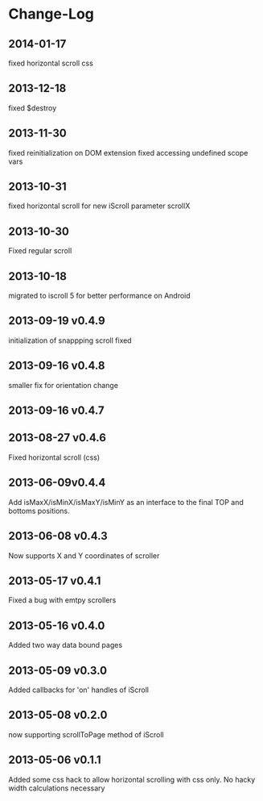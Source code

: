 # Change-Log

## 2014-01-17
fixed horizontal scroll css

## 2013-12-18
fixed $destroy

## 2013-11-30
fixed reinitialization on DOM extension
fixed accessing undefined scope vars

## 2013-10-31
fixed horizontal scroll for new iScroll parameter scrollX 

## 2013-10-30
Fixed regular scroll

## 2013-10-18
migrated to iscroll 5 for better performance on Android

## 2013-09-19 v0.4.9
initialization of snappping scroll fixed

## 2013-09-16 v0.4.8
smaller fix for orientation change

## 2013-09-16 v0.4.7


## 2013-08-27 v0.4.6
Fixed horizontal scroll (css)

## 2013-06-09v0.4.4
Add isMaxX/isMinX/isMaxY/isMinY as an interface to the final TOP and bottoms positions.

## 2013-06-08 v0.4.3
Now supports X and Y coordinates of scroller

## 2013-05-17 v0.4.1
Fixed a bug with emtpy scrollers

## 2013-05-16 v0.4.0
Added two way data bound pages

## 2013-05-09 v0.3.0
Added callbacks for 'on' handles of iScroll

## 2013-05-08 v0.2.0
now supporting scrollToPage method of iScroll

## 2013-05-06 v0.1.1
Added some css hack to allow horizontal scrolling with css only. No hacky width calculations necessary
